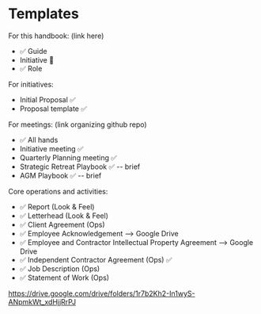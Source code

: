 # Templates 

For this handbook: (link here)
- ✅ Guide 
- Initiative 🚨
- ✅ Role 

For initiatives: 
- Initial Proposal ✅ 
- Proposal template   ✅  

For meetings: (link organizing github repo)
- ✅ All hands 
- Initiative meeting ✅ 
- Quarterly Planning meeting ✅ 
- Strategic Retreat Playbook ✅  -- brief
- AGM Playbook ✅  -- brief

Core operations and activities:
- ✅ Report (Look & Feel)
- ✅ Letterhead (Look & Feel)
- ✅ Client Agreement (Ops)
- ✅ Employee Acknowledgement  --> Google Drive
- ✅ Employee and Contractor Intellectual Property Agreement --> Google Drive
- ✅ Independent Contractor Agreement (Ops) ✅
- ✅ Job Description (Ops)
- ✅ Statement of Work (Ops) 


https://drive.google.com/drive/folders/1r7b2Kh2-In1wyS-ANpmkWt_xdHjjRrPJ
